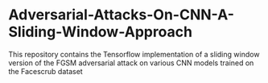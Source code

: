 # Adversarial-Attacks-On-CNN-A-Sliding-Window-Approach
This repository contains the Tensorflow implementation of a sliding window version of the FGSM adversarial attack on various CNN models trained on the Facescrub dataset
